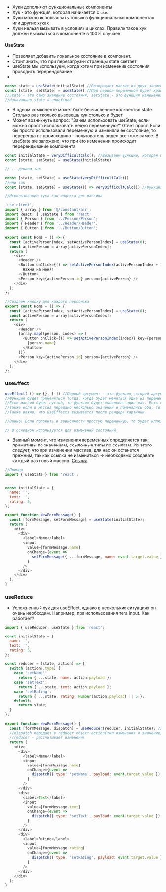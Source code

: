 - Хуки дополняют функциональные компоненты
- Хук - это функция, которая начинается с `use`.
- Хуки можно использовать только в функциональных компонентах или других хуках
- Хуки нельзя вызывать в условиях и циклах. Правило такое хук должен вызываться в компоненте в 100% случаев

#### UseState
- Позволяет добавить локальное состояние в компонент.  
- Стоит знать, что при перезагрузки страницы state слетает
- useState мы используем, когда хотим при изменение состояния проводить перерендование
- 
```js
const state = useState(initialState) //Возвращает массив из двух элементов. InitialState - исходное значение
const [state, setState] = useState() //Под первой переменной будет храниться первое значение, под второй - второе
//State - это само значение состояния, setState - это функция изменения значения
//Изначально state = undefined
```

- В одном компоненте может быть бесчисленное количество state. Столько раз сколько вызовешь хук столько и будет
- Может возникнуть вопрос: "Зачем использовать useState, если можно просто использовать некую переменную?" Ответ прост. Если бы просто использовали переменную и изменяли ее состояние, то переренда не происходило - пользователь видел все тоже самое. В useState же заложено, что при его изменении происходит перерендывание компонента

```js
const initialState = veryDifficultCalc(); //Вызываем функцию, которая будет рассчитывать исходное значение. Однако так это функция будет запускаться каждый раз, чтобы это исправить 
const [state, setState] = useState(initialState)

// ...делаем так

const [state, setState] = useState(veryDiffficultCalc()) 
//или так
const [state, setState] = useState(() => veryDifficultCalc()) //Функция будет испрользываться один раз
```

```js
//Использование хука как индекса для массива

'use client';
import { array } from '@/constant/arr';
import React, { useState } from 'react'
import { Person } from '../Person/Person';
import { Header } from '../Header/Header';
import { Button } from '../Button/Button';
  
export const Home = () => {
  const [activePersonIndex, setActivePersonIndex] = useState(0);
  const activePerson = array[activePersonIndex];
  return (
    <div>
      <Header />
      <Button onClick={() => setActivePersonIndex(activePersonIndex + 1)}>
        Нажми на меня!
      </Button>
      <Person key={activePerson.id} person={activePerson} />
    </div>
  );
};
```


```js
//Создаем кнопку для каждого персонажа
export const Home = () => {
  const [activePersonIndex, setActivePersonIndex] = useState(0);
  const activePerson = array[activePersonIndex];
  return (
    <div>
      <Header />
      {array.map((person, index) => (
        <Button onClick={() => setActivePersonIndex(index)} key={person.id}>
          {person.name}
        </Button>
      ))}
      <Person key={activePerson.id} person={activePerson} />
    </div>
  );
};
```

### useEffect
```js
useEffect( () => {}, [ ]) //Первый аргумент - эта функция, второй аргумент - массив
//Функция будет применяться тогда, когда будет меняться одна из переменных массива.
//Если массив будет пустой, то функция будет выполнена один раз. Есть смысл использовать пустой массив, так как при перерендере компонента хук не будет вызываться повторно
//Также если в массив передано несколько значений и поменялись оба, то функция будет вызвана единожды
//Также важно, что useEffects вызывается после рендера картинки

//Важно! Если положить в зависимости простую переменную, то будет иллюзия, что при изменении значений будет запущен эффект, но по факту он будет запущен только при следующем перерендере

// В основном используется для изменений состояний
```

- Важный момент, что изменения переменных определяется так: примитивы по значениям, ссылочные типы по ссылкам. Из этого следует, что при изменении массива, для нас он останется прежним, так как ссылка не измениться => необходимо создавать каждый раз новый массив. [Ссылка](https://react.dev/learn/updating-arrays-in-state)

```js
//Пример
import { useState } from 'react';


const initialState = {
  name: '',
  text: '',
  rating: 5,
};

export function NewFormMessage() {
  const [formMessage, setFormMessage] = useState(initialState);
  return (
    <div>
      <div>
        <label>Name</label>
        <input
          value={formMessage.name}
          onChange={event =>
            setFormMessage({ ...formMessage, name: event.target.value })
          }
        />
      </div>
    </div>
  );
}
```

### useReduce
- Усложненный хук для useEffect, однако в нескольких ситуациях он очень необходим. Например, при использования тега input. Как работает?

```js
import { useReducer, useState } from 'react';

const initialState = {
  name: '',
  text: '',
  rating: 5,
};

const reducer = (state, action) => {
  switch (action?.type) {
    case 'setName':
      return { ...state, name: action.payload };
    case 'setText':
      return { ...state, text: action.payload };
    case 'setRating':
      return { ...state, rating: Number(action.payload) || 5 };
    default:
      return state;
  }
};
  
export function NewFormMessage() {
  const [formMessage, dispatch] = useReducer(reducer, initialState); //Вот сам хук
  //dispatch передает в reducer объект action(тип изменения и значение)
  //reducer - рассчитывает изменения
  return (
    <div>
      <div>
        <label>Name</label>
        <input
          value={formMessage.name}
          onChange={event =>
            dispatch({ type: 'setName', payload: event.target.value })
          }
        />
      </div>
      <div>
        <label>Text</label>
        <input
          value={formMessage.text}
          onChange={event =>
            dispatch({ type: 'setText', payload: event.target.value })
          }
        />
      </div>
      <div>
        <label>Rating</label>
        <input
          value={formMessage.rating}
          onChange={event =>
            dispatch({ type: 'setRating', payload: event.target.value })
          }
        />
      </div>
    </div>
  );
}
```